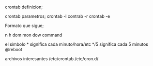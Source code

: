 
crontab definicion;

crontab parametros;
crontab -l
contrab -r
crontab -e

Formato que sigue;

n
h
dom
mon
dow
command


el símbolo * significa cada minuto/hora/etc
\*/5 significa cada 5 minutos
@reboot

archivos interesantes 
/etc/crontab
/etc/cron.d/


